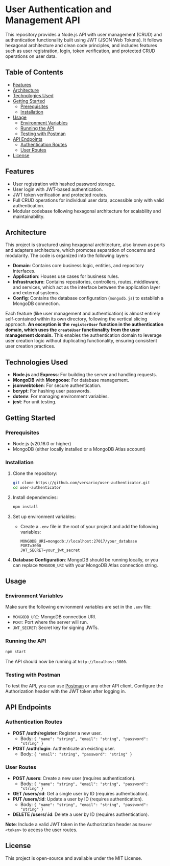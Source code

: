 
# User Authentication and Management API

This repository provides a Node.js API with user management (CRUD) and authentication functionality built using JWT (JSON Web Tokens). It follows hexagonal architecture and clean code principles, and includes features such as user registration, login, token verification, and protected CRUD operations on user data.

## Table of Contents

- [Features](#features)
- [Architecture](#architecture)
- [Technologies Used](#technologies-used)
- [Getting Started](#getting-started)
  - [Prerequisites](#prerequisites)
  - [Installation](#installation)
- [Usage](#usage)
  - [Environment Variables](#environment-variables)
  - [Running the API](#running-the-api)
  - [Testing with Postman](#testing-with-postman)
- [API Endpoints](#api-endpoints)
  - [Authentication Routes](#authentication-routes)
  - [User Routes](#user-routes)
- [License](#license)

## Features

- User registration with hashed password storage.
- User login with JWT-based authentication.
- JWT token verification and protected routes.
- Full CRUD operations for individual user data, accessible only with valid authentication.
- Modular codebase following hexagonal architecture for scalability and maintainability.

## Architecture

This project is structured using hexagonal architecture, also known as ports and adapters architecture, which promotes separation of concerns and modularity. The code is organized into the following layers:

- **Domain**: Contains core business logic, entities, and repository interfaces.
- **Application**: Houses use cases for business rules.
- **Infrastructure**: Contains repositories, controllers, routes, middleware, and services, which act as the interface between the application layer and external systems.
- **Config**: Contains the database configuration (`mongodb.js`) to establish a MongoDB connection.

Each feature (like user management and authentication) is almost entirely self-contained within its own directory, following the vertical slicing approach. **An exception is the `registerUser` function in the authentication domain, which uses the `createUser` functionality from the user management domain.** This enables the authentication domain to leverage user creation logic without duplicating functionality, ensuring consistent user creation practices.

## Technologies Used

- **Node.js** and **Express**: For building the server and handling requests.
- **MongoDB** with **Mongoose**: For database management.
- **jsonwebtoken**: For secure authentication.
- **bcrypt**: For hashing user passwords.
- **dotenv**: For managing environment variables.
- **jest**: For unit testing.

## Getting Started

### Prerequisites

- Node.js (v20.16.0 or higher)
- MongoDB (either locally installed or a MongoDB Atlas account)

### Installation

1. Clone the repository:
   ```bash
   git clone https://github.com/versario/user-authenticator.git
   cd user-authenticator
   ```

2. Install dependencies:
   ```bash
   npm install
   ```

3. Set up environment variables:
   - Create a `.env` file in the root of your project and add the following variables:

     ```plaintext
     MONGODB_URI=mongodb://localhost:27017/your_database
     PORT=3000
     JWT_SECRET=your_jwt_secret
     ```

4. **Database Configuration**: MongoDB should be running locally, or you can replace `MONGODB_URI` with your MongoDB Atlas connection string.

## Usage

### Environment Variables

Make sure the following environment variables are set in the `.env` file:

- `MONGODB_URI`: MongoDB connection URI.
- `PORT`: Port where the server will run.
- `JWT_SECRET`: Secret key for signing JWTs.

### Running the API

```bash
npm start
```

The API should now be running at `http://localhost:3000`.

### Testing with Postman

To test the API, you can use [Postman](https://www.postman.com/) or any other API client. Configure the Authorization header with the JWT token after logging in.

## API Endpoints

### Authentication Routes

- **POST /auth/register**: Register a new user.
  - Body: `{ "name": "string", "email": "string", "password": "string" }`
- **POST /auth/login**: Authenticate an existing user.
  - Body: `{ "email": "string", "password": "string" }`

### User Routes

- **POST /users**: Create a new user (requires authentication).
  - Body: `{ "name": "string", "email": "string", "password": "string" }`
- **GET /users/:id**: Get a single user by ID (requires authentication).
- **PUT /users/:id**: Update a user by ID (requires authentication).
  - Body: `{ "name": "string", "email": "string", "password": "string" }`
- **DELETE /users/:id**: Delete a user by ID (requires authentication).

**Note**: Include a valid JWT token in the Authorization header as `Bearer <token>` to access the user routes.

## License

This project is open-source and available under the MIT License.
